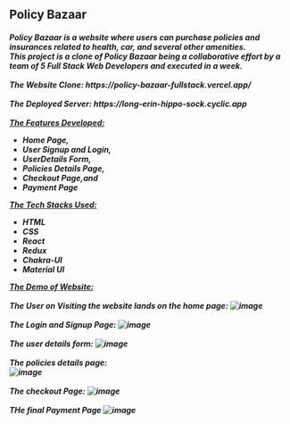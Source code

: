 <h2>Policy Bazaar</h2> 
<h5>
Policy Bazaar is a website where users can purchase policies and insurances related to health, car, and several other amenities.<br/> 
This project is a clone of Policy Bazaar being a collaborative effort by a team of 5 Full Stack Web Developers and executed in a week.<br/><br/>
 The Website Clone: https://policy-bazaar-fullstack.vercel.app/<br/><br/>
 The Deployed Server: https://long-erin-hippo-sock.cyclic.app<br/><br/>
  <ins>The Features Developed: </ins>
 <ul>
   <li>Home Page,</li>
   <li>User Signup and Login,</li>
   <li>UserDetails Form,</li>
   <li>Policies Details Page,</li>
   <li>Checkout Page,and</li>
   <li>Payment Page</li>
 </ul>

  <ins>The Tech Stacks Used: </ins>
  <ul>
    <li>HTML</li>
    <li>CSS</li>
    <li>React</li>
    <li>Redux</li>
    <li>Chakra-UI</li>
    <li>Material UI</li>
  </ul>
  
  <ins>The Demo of Website:</ins> <br/><br/>
  The User on Visiting the website lands on the home page:
  ![image](https://user-images.githubusercontent.com/103308419/214508860-7c076a90-8cdd-4f1d-b71e-2aae247f6748.png)
  <br/><br/>The Login and Signup Page:
  ![image](https://user-images.githubusercontent.com/103308419/214509016-8c2d4876-b278-4ad1-8e38-ce4ee3fe1314.png)
  <br/><br/>The user details form:
  ![image](https://user-images.githubusercontent.com/103308419/214509127-0208b202-0d5b-4e18-812e-7230fc79b910.png)
  <br/><br/> The policies details page:<br/>
  ![image](https://user-images.githubusercontent.com/103308419/214509275-208ae73b-69e8-44c0-b9c1-1dd32c8e3285.png)
  <br/><br/>The checkout Page:
  ![image](https://user-images.githubusercontent.com/103308419/214509443-0a1ec97a-e098-4c9d-b48c-c86743c3907c.png)
  <br/><br/>THe final Payment Page
  ![image](https://user-images.githubusercontent.com/103308419/214509568-895c5f60-73ff-439c-a589-dc4b31eed478.png)


</h5>

